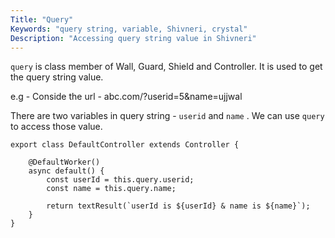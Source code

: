 ```yaml
---
Title: "Query"
Keywords: "query string, variable, Shivneri, crystal"
Description: "Accessing query string value in Shivneri"
---
```


`query` is class member of  Wall, Guard, Shield and Controller. It is used to get the query string value.

e.g - Conside the url - abc.com/?userid=5&name=ujjwal

There are two variables in query string - `userid` and `name` . We can use `query` to access those value.

```
export class DefaultController extends Controller {

    @DefaultWorker()
    async default() {
        const userId = this.query.userid;
        const name = this.query.name;

        return textResult(`userId is ${userId} & name is ${name}`);
    }
}
```